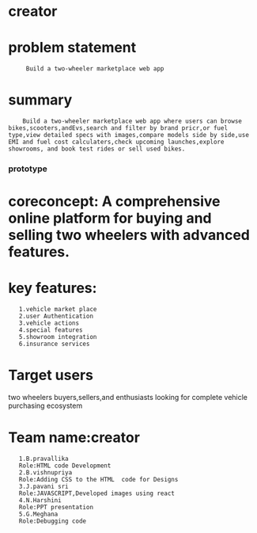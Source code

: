 # creator
# problem statement
         Build a two-wheeler marketplace web app
 # summary
        Build a two-wheeler marketplace web app where users can browse bikes,scooters,andEvs,search and filter by brand pricr,or fuel type,view detailed specs with images,compare models side by side,use EMI and fuel cost calculaters,check upcoming launches,explore showrooms, and book test rides or sell used bikes.
### prototype
  # coreconcept: A comprehensive online platform for buying and selling two wheelers with advanced features.
  # key features:
       1.vehicle market place
       2.user Authentication
       3.vehicle actions
       4.special features
       5.showroom integration
       6.insurance services
# Target users
   two wheelers buyers,sellers,and enthusiasts looking for complete vehicle purchasing ecosystem

  # Team name:creator
       1.B.pravallika
       Role:HTML code Development
       2.B.vishnupriya
       Role:Adding CSS to the HTML  code for Designs
       3.J.pavani sri
       Role:JAVASCRIPT,Developed images using react
       4.N.Harshini
       Role:PPT presentation
       5.G.Meghana
       Role:Debugging code
              
